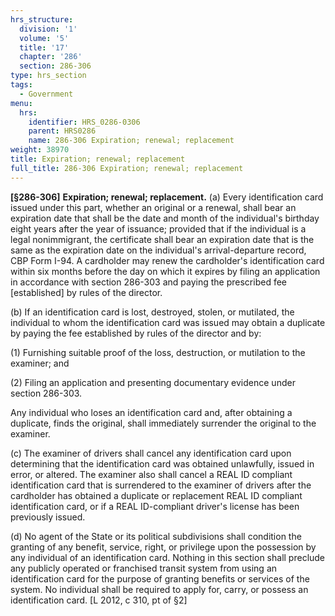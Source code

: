 ```yaml
---
hrs_structure:
  division: '1'
  volume: '5'
  title: '17'
  chapter: '286'
  section: 286-306
type: hrs_section
tags:
  - Government
menu:
  hrs:
    identifier: HRS_0286-0306
    parent: HRS0286
    name: 286-306 Expiration; renewal; replacement
weight: 38970
title: Expiration; renewal; replacement
full_title: 286-306 Expiration; renewal; replacement
---
```

**[§286-306]** **Expiration; renewal; replacement.** (a) Every identification card issued under this part, whether an original or a renewal, shall bear an expiration date that shall be the date and month of the individual's birthday eight years after the year of issuance; provided that if the individual is a legal nonimmigrant, the certificate shall bear an expiration date that is the same as the expiration date on the individual's arrival-departure record, CBP Form I-94\. A cardholder may renew the cardholder's identification card within six months before the day on which it expires by filing an application in accordance with section 286-303 and paying the prescribed fee [established] by rules of the director.

(b) If an identification card is lost, destroyed, stolen, or mutilated, the individual to whom the identification card was issued may obtain a duplicate by paying the fee established by rules of the director and by:

(1) Furnishing suitable proof of the loss, destruction, or mutilation to the examiner; and

(2) Filing an application and presenting documentary evidence under section 286-303.

Any individual who loses an identification card and, after obtaining a duplicate, finds the original, shall immediately surrender the original to the examiner.

(c) The examiner of drivers shall cancel any identification card upon determining that the identification card was obtained unlawfully, issued in error, or altered. The examiner also shall cancel a REAL ID compliant identification card that is surrendered to the examiner of drivers after the cardholder has obtained a duplicate or replacement REAL ID compliant identification card, or if a REAL ID-compliant driver's license has been previously issued.

(d) No agent of the State or its political subdivisions shall condition the granting of any benefit, service, right, or privilege upon the possession by any individual of an identification card. Nothing in this section shall preclude any publicly operated or franchised transit system from using an identification card for the purpose of granting benefits or services of the system. No individual shall be required to apply for, carry, or possess an identification card. [L 2012, c 310, pt of §2]